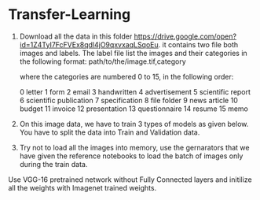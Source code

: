 # Transfer-Learning
1. Download all the data in this folder https://drive.google.com/open?id=1Z4TyI7FcFVEx8qdl4jO9qxvxaqLSqoEu. it contains two file both images and labels. The label file list the images and their categories in the following format:
            path/to/the/image.tif,category

    where the categories are numbered 0 to 15, in the following order:

    0 letter
    1 form
    2 email
    3 handwritten
    4 advertisement
    5 scientific report
    6 scientific publication
    7 specification
    8 file folder
    9 news article
    10 budget
    11 invoice
    12 presentation
    13 questionnaire
    14 resume
    15 memo

2. On this image data, we have to train 3 types of models as given below. You have to split the data into Train and Validation data.

3. Try not to load all the images into memory, use the gernarators that we have given the reference notebooks to load the batch of images only during the train data.

Use VGG-16 pretrained network without Fully Connected layers and initilize all the weights with Imagenet trained weights.
